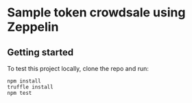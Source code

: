 # Sample token crowdsale using Zeppelin

## Getting started

To test this project locally, clone the repo and run:

```
npm install
truffle install
npm test
```
